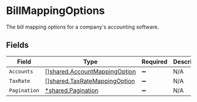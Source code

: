 # BillMappingOptions

The bill mapping options for a company's accounting software.


## Fields

| Field                                                                               | Type                                                                                | Required                                                                            | Description                                                                         |
| ----------------------------------------------------------------------------------- | ----------------------------------------------------------------------------------- | ----------------------------------------------------------------------------------- | ----------------------------------------------------------------------------------- |
| `Accounts`                                                                          | [][shared.AccountMappingOption](../../../pkg/models/shared/accountmappingoption.md) | :heavy_minus_sign:                                                                  | N/A                                                                                 |
| `TaxRate`                                                                           | [][shared.TaxRateMappingOption](../../../pkg/models/shared/taxratemappingoption.md) | :heavy_minus_sign:                                                                  | N/A                                                                                 |
| `Pagination`                                                                        | [*shared.Pagination](../../../pkg/models/shared/pagination.md)                      | :heavy_minus_sign:                                                                  | N/A                                                                                 |